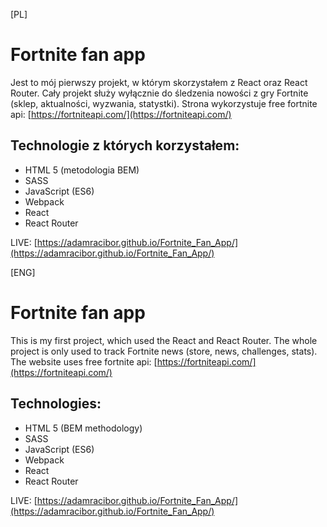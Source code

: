 [PL]
# Fortnite fan app

Jest to mój pierwszy projekt, w którym skorzystałem z React oraz React Router.
Cały projekt służy wyłącznie do śledzenia nowości z gry Fortnite (sklep, aktualności, wyzwania, statystki).
Strona wykorzystuje free fortnite api: [https://fortniteapi.com/](https://fortniteapi.com/)

## Technologie z których korzystałem:

 - HTML 5 (metodologia BEM)
 - SASS
 - JavaScript (ES6)
 - Webpack
 - React
 - React Router
 
 LIVE: [https://adamracibor.github.io/Fortnite_Fan_App/](https://adamracibor.github.io/Fortnite_Fan_App/)
 
 [ENG]
 # Fortnite fan app

This is my first project, which used the React and React Router.
The whole project is only used to track Fortnite news (store, news, challenges, stats).
The website uses free fortnite api: [https://fortniteapi.com/](https://fortniteapi.com/)

## Technologies:

 - HTML 5 (BEM methodology)
 - SASS
 - JavaScript (ES6)
 - Webpack
 - React
 - React Router
 
 LIVE: [https://adamracibor.github.io/Fortnite_Fan_App/](https://adamracibor.github.io/Fortnite_Fan_App/)

